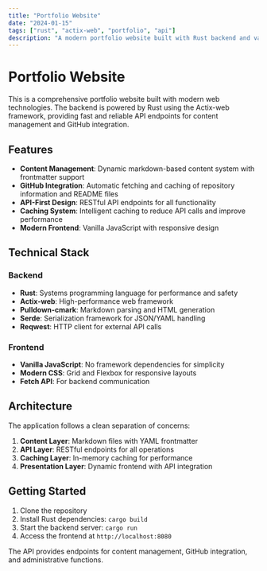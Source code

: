 ```yaml
---
title: "Portfolio Website"
date: "2024-01-15"
tags: ["rust", "actix-web", "portfolio", "api"]
description: "A modern portfolio website built with Rust backend and vanilla JavaScript frontend"
---
```


# Portfolio Website

This is a comprehensive portfolio website built with modern web technologies. The backend is powered by Rust using the Actix-web framework, providing fast and reliable API endpoints for content management and GitHub integration.

## Features

- **Content Management**: Dynamic markdown-based content system with frontmatter support
- **GitHub Integration**: Automatic fetching and caching of repository information and README files
- **API-First Design**: RESTful API endpoints for all functionality
- **Caching System**: Intelligent caching to reduce API calls and improve performance
- **Modern Frontend**: Vanilla JavaScript with responsive design

## Technical Stack

### Backend
- **Rust**: Systems programming language for performance and safety
- **Actix-web**: High-performance web framework
- **Pulldown-cmark**: Markdown parsing and HTML generation
- **Serde**: Serialization framework for JSON/YAML handling
- **Reqwest**: HTTP client for external API calls

### Frontend
- **Vanilla JavaScript**: No framework dependencies for simplicity
- **Modern CSS**: Grid and Flexbox for responsive layouts
- **Fetch API**: For backend communication

## Architecture

The application follows a clean separation of concerns:

1. **Content Layer**: Markdown files with YAML frontmatter
2. **API Layer**: RESTful endpoints for all operations
3. **Caching Layer**: In-memory caching for performance
4. **Presentation Layer**: Dynamic frontend with API integration

## Getting Started

1. Clone the repository
2. Install Rust dependencies: `cargo build`
3. Start the backend server: `cargo run`
4. Access the frontend at `http://localhost:8080`

The API provides endpoints for content management, GitHub integration, and administrative functions.